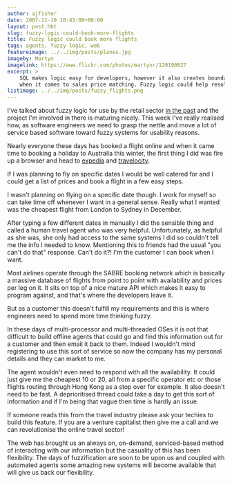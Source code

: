 ```yaml
---
author: ajfisher
date: 2007-11-19 10:43:00+00:00
layout: post.hbt
slug: fuzzy-logic-could-book-more-flights
title: Fuzzy logic could book more flights
tags: agents, fuzzy logic, web
featureimage: ../../img/posts/planes.jpg
imageby: Martyn
imagelink: https://www.flickr.com/photos/martynr/129190027
excerpt: >
    SQL makes logic easy for developers, however it also creates boundary issues
    when it comes to sales price matching. Fuzzy logic could help resolve this problem.
listimage: ../../img/posts/fuzzy_flights.png 
---
```


I've talked about fuzzy logic for use by the retail sector [in the past](2007/03/fuzzys-where-its-at-or-will-be) and the project I'm involved in there is maturing nicely. This week I've really realised how, as software engineers we need to grasp the nettle and move a lot of service based software toward fuzzy systems for usability reasons.

Nearly everyone these days has booked a flight online and when it came time to booking a holiday to Australia this winter, the first thing I did was fire up a browser and head to [expedia](http://www.expedia.co.uk/) and [travelocity](http://www.travelocity.co.uk/).

If I was planning to fly on specific dates I would be well catered for and I could get a list of prices and book a flight in a few easy steps.

I wasn't planning on flying on a specific date though. I work for myself so can take time off whenever I want in a general sense. Really what I wanted was the cheapest flight from London to Sydney in December.

After typing a few different dates in manually I did the sensible thing and called a human travel agent who was very helpful. Unfortunately, as helpful as she was, she only had access to the same systems I did so couldn't tell me the info I needed to know. Mentioning this to friends had the usual "you can't do that" response. Can't do it?! I'm the customer I can book when I want.

Most airlines operate through the SABRE booking network which is basically a massive database of flights from point to point with availability and prices per leg on it. It sits on top of a nice mature API which makes it easy to program against, and that's where the developers leave it.

But as a customer this doesn't fulfill my requirements and this is where engineers need to spend more time thinking fuzzy.

In these days of multi-processor and multi-threaded OSes it is not that difficult to build offline agents that could go and find this information out for a customer and then email it back to them. Indeed I wouldn't mind registering to use this sort of service so now the company has my personal details and they can market to me.

The agent wouldn't even need to respond with all the availability. It could just give me the cheapest 10 or 20, all from a specific operator etc or those flights routing through Hong Kong as a stop over for example. It also doesn't need to be fast. A deprioritised thread could take a day to get this sort of information and if I'm being that vague then time is hardly an issue.

If someone reads this from the travel industry please ask your techies to build this feature. If you are a venture capitalist then give me a call and we can revolutionise the online travel sector!

The web has brought us an always on, on-demand, serviced-based method of interacting with our information but the casuality of this has been flexibility. The days of fuzzification are soon to be upon us and coupled with automated agents some amazing new systems will become available that will give us back our flexibility.
